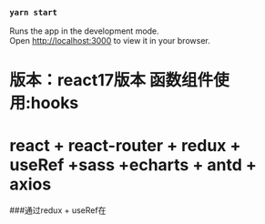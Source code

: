 ### `yarn start`

Runs the app in the development mode.\
Open [http://localhost:3000](http://localhost:3000) to view it in your browser.

# 版本：react17版本  函数组件使用:hooks 
# react + react-router + redux + useRef +sass +echarts + antd + axios

###通过redux + useRef在
